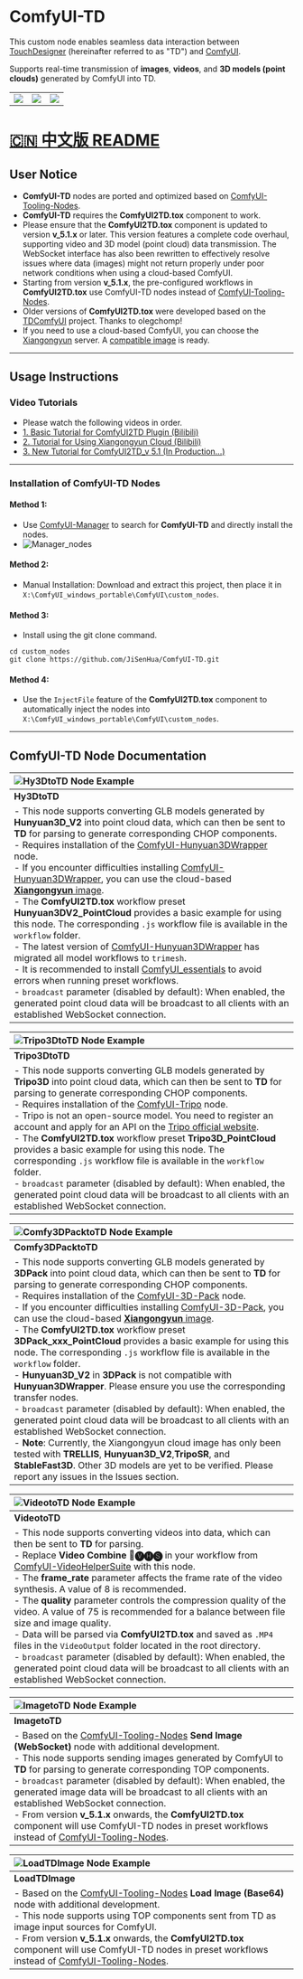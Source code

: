 # ComfyUI-TD

This custom node enables seamless data interaction between [TouchDesigner](https://derivative.ca/) (hereinafter referred to as "TD") and [ComfyUI](https://github.com/comfyanonymous/ComfyUI).

Supports real-time transmission of **images**, **videos**, and **3D models (point clouds)** generated by ComfyUI into TD.

| | | |
|:---:|:---:|:---:|
| ![](Image/image.gif) | ![](Image/Video.gif) | ![](Image/PointCloud.gif) |

# [🇨🇳 中文版 README](README_zh.md)

## User Notice
- **ComfyUI-TD** nodes are ported and optimized based on [ComfyUI-Tooling-Nodes](https://github.com/Acly/comfyui-tooling-nodes/tree/main).
- **ComfyUI-TD** requires the **ComfyUI2TD.tox** component to work.  
- Please ensure that the **ComfyUI2TD.tox** component is updated to version **v_5.1.x** or later. This version features a complete code overhaul, supporting video and 3D model (point cloud) data transmission. The WebSocket interface has also been rewritten to effectively resolve issues where data (images) might not return properly under poor network conditions when using a cloud-based ComfyUI.  
- Starting from version **v_5.1.x**, the pre-configured workflows in **ComfyUI2TD.tox** use ComfyUI-TD nodes instead of [ComfyUI-Tooling-Nodes](https://github.com/Acly/comfyui-tooling-nodes/tree/main).
- Older versions of **ComfyUI2TD.tox** were developed based on the [TDComfyUI](https://github.com/olegchomp/TDComfyUI) project. Thanks to olegchomp!
- If you need to use a cloud-based ComfyUI, you can choose the [Xiangongyun](https://www.xiangongyun.com/register/YALSMH) server. A [compatible image](https://www.xiangongyun.com/image/detail/5f185465-ef11-42e5-ba21-3ee07acb5403) is ready.

---

## Usage Instructions
### Video Tutorials
- Please watch the following videos in order.
- [1. Basic Tutorial for ComfyUI2TD Plugin (Bilibili)]( https://www.bilibili.com/video/BV18t4oeNEgj/?share_source=copy_web&vd_source=3900738a289821efe0ce52f9c9fb663f)
- [2. Tutorial for Using Xiangongyun Cloud (Bilibili)](https://www.bilibili.com/video/BV1RxUyYyEeU/?share_source=copy_web&vd_source=3900738a289821efe0ce52f9c9fb663f)
- [3. New Tutorial for ComfyUI2TD_v 5.1 (In Production...)]()

---

### Installation of ComfyUI-TD Nodes
#### Method 1: 
- Use [ComfyUI-Manager](https://github.com/ltdrdata/ComfyUI-Manager?tab=readme-ov-file) to search for **ComfyUI-TD** and directly install the nodes.
- ![Manager_nodes](Image/Manager.png)

#### Method 2:
- Manual Installation: Download and extract this project, then place it in `X:\ComfyUI_windows_portable\ComfyUI\custom_nodes`.

#### Method 3:
- Install using the git clone command.
```
cd custom_nodes
git clone https://github.com/JiSenHua/ComfyUI-TD.git
```

#### Method 4:
- Use the `InjectFile` feature of the **ComfyUI2TD.tox** component to automatically inject the nodes into `X:\ComfyUI_windows_portable\ComfyUI\custom_nodes`.

---

## ComfyUI-TD Node Documentation

| ![Hy3DtoTD Node Example](Image/Hy3DtoTD.png) |
|:---|
| **Hy3DtoTD** |
| - This node supports converting GLB models generated by **Hunyuan3D_V2** into point cloud data, which can then be sent to **TD** for parsing to generate corresponding CHOP components.<br>- Requires installation of the [ComfyUI-Hunyuan3DWrapper](https://github.com/kijai/ComfyUI-Hunyuan3DWrapper) node.<br>- If you encounter difficulties installing [ComfyUI-Hunyuan3DWrapper](https://github.com/kijai/ComfyUI-Hunyuan3DWrapper), you can use the cloud-based [**Xiangongyun** image](https://www.xiangongyun.com/image/detail/5f185465-ef11-42e5-ba21-3ee07acb5403).<br>- The **ComfyUI2TD.tox** workflow preset **Hunyuan3DV2_PointCloud** provides a basic example for using this node. The corresponding `.js` workflow file is available in the `workflow` folder.<br>- The latest version of [ComfyUI-Hunyuan3DWrapper](https://github.com/kijai/ComfyUI-Hunyuan3DWrapper) has migrated all model workflows to `trimesh`.<br>- It is recommended to install [ComfyUI_essentials](https://github.com/cubiq/ComfyUI_essentials) to avoid errors when running preset workflows.<br>- `broadcast` parameter (disabled by default): When enabled, the generated point cloud data will be broadcast to all clients with an established WebSocket connection. |

| ![Tripo3DtoTD Node Example](Image/Tripo3DtoTD.png) |
|:---|
| **Tripo3DtoTD** |
| - This node supports converting GLB models generated by **Tripo3D** into point cloud data, which can then be sent to **TD** for parsing to generate corresponding CHOP components.<br>- Requires installation of the [ComfyUI-Tripo](https://github.com/VAST-AI-Research/ComfyUI-Tripo) node.<br>- Tripo is not an open-source model. You need to register an account and apply for an API on the [Tripo official website](https://platform.tripo3d.ai/).<br>- The **ComfyUI2TD.tox** workflow preset **Tripo3D_PointCloud** provides a basic example for using this node. The corresponding `.js` workflow file is available in the `workflow` folder.<br>- `broadcast` parameter (disabled by default): When enabled, the generated point cloud data will be broadcast to all clients with an established WebSocket connection. |

| ![Comfy3DPacktoTD Node Example](Image/Comfy3DPacktoTD.png) |
|:---|
| **Comfy3DPacktoTD** |
| - This node supports converting GLB models generated by **3DPack** into point cloud data, which can then be sent to **TD** for parsing to generate corresponding CHOP components.<br>- Requires installation of the [ComfyUI-3D-Pack](https://github.com/MrForExample/ComfyUI-3D-Pack) node.<br>- If you encounter difficulties installing [ComfyUI-3D-Pack](https://github.com/MrForExample/ComfyUI-3D-Pack), you can use the cloud-based [**Xiangongyun** image](https://www.xiangongyun.com/image/detail/5f185465-ef11-42e5-ba21-3ee07acb5403).<br>- The **ComfyUI2TD.tox** workflow preset **3DPack_xxx_PointCloud** provides a basic example for using this node. The corresponding `.js` workflow file is available in the `workflow` folder.<br>- **Hunyuan3D_V2** in **3DPack** is not compatible with **Hunyuan3DWrapper**. Please ensure you use the corresponding transfer nodes.<br>- `broadcast` parameter (disabled by default): When enabled, the generated point cloud data will be broadcast to all clients with an established WebSocket connection.<br>- **Note**: Currently, the Xiangongyun cloud image has only been tested with **TRELLIS**, **Hunyuan3D_V2**,**TripoSR**, and **StableFast3D**. Other 3D models are yet to be verified. Please report any issues in the Issues section. |

| ![VideotoTD Node Example](Image/VideotoTD.png) |
|:---|
| **VideotoTD** |
| - This node supports converting videos into data, which can then be sent to **TD** for parsing.<br>- Replace **Video Combine 🎥🅥🅗🅢** in your workflow from [ComfyUI-VideoHelperSuite](https://github.com/Kosinkadink/ComfyUI-VideoHelperSuite) with this node.<br>- The **frame_rate** parameter affects the frame rate of the video synthesis. A value of 8 is recommended.<br>- The **quality** parameter controls the compression quality of the video. A value of 75 is recommended for a balance between file size and image quality.<br>- Data will be parsed via **ComfyUI2TD.tox** and saved as `.MP4` files in the `VideoOutput` folder located in the root directory.<br>- `broadcast` parameter (disabled by default): When enabled, the generated point cloud data will be broadcast to all clients with an established WebSocket connection. |

| ![ImagetoTD Node Example](Image/ImagetoTD.png) |
|:---|
| **ImagetoTD** |
| - Based on the [ComfyUI-Tooling-Nodes](https://github.com/Acly/comfyui-tooling-nodes/tree/main) **Send Image (WebSocket)** node with additional development.<br>- This node supports sending images generated by ComfyUI to **TD** for parsing to generate corresponding TOP components.<br>- `broadcast` parameter (disabled by default): When enabled, the generated image data will be broadcast to all clients with an established WebSocket connection.<br>- From version **v_5.1.x** onwards, the **ComfyUI2TD.tox** component will use ComfyUI-TD nodes in preset workflows instead of [ComfyUI-Tooling-Nodes](https://github.com/Acly/comfyui-tooling-nodes/tree/main). |

| ![LoadTDImage Node Example](Image/LoadTDImage.png) |
|:---|
| **LoadTDImage** |
| - Based on the [ComfyUI-Tooling-Nodes](https://github.com/Acly/comfyui-tooling-nodes/tree/main) **Load Image (Base64)** node with additional development.<br>- This node supports using TOP components sent from TD as image input sources for ComfyUI.<br>- From version **v_5.1.x** onwards, the **ComfyUI2TD.tox** component will use ComfyUI-TD nodes in preset workflows instead of [ComfyUI-Tooling-Nodes](https://github.com/Acly/comfyui-tooling-nodes/tree/main). |

